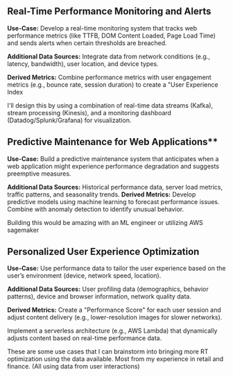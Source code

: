 ## Real-Time Performance Monitoring and Alerts
**Use-Case:** Develop a real-time monitoring system that tracks web performance metrics (like TTFB, DOM Content Loaded, Page Load Time) and sends alerts when certain thresholds are breached.

**Additional Data Sources:** Integrate data from network conditions (e.g., latency, bandwidth), user location, and device types.

**Derived Metrics:** Combine performance metrics with user engagement metrics (e.g., bounce rate, session duration) to create a "User Experience Index

I'll design this by using a combination of real-time data streams (Kafka), stream processing (Kinesis), and a monitoring dashboard (Datadog/Splunk/Grafana) for visualization.
## Predictive Maintenance for Web Applications**
**Use-Case:** Build a predictive maintenance system that anticipates when a web application might experience performance degradation and suggests preemptive measures.

**Additional Data Sources:** Historical performance data, server load metrics, traffic patterns, and seasonality trends.
**Derived Metrics:** Develop predictive models using machine learning to forecast performance issues. Combine with anomaly detection to identify unusual behavior.

Building this would be amazing with an ML engineer or utilizing AWS sagemaker

## Personalized User Experience Optimization
**Use-Case:** Use performance data to tailor the user experience based on the user’s environment (device, network speed, location).

**Additional Data Sources:** User profiling data (demographics, behavior patterns), device and browser information, network quality data.

**Derived Metrics:** Create a "Performance Score" for each user session and adjust content delivery (e.g., lower-resolution images for slower networks).

Implement a serverless architecture (e.g., AWS Lambda) that dynamically adjusts content based on real-time performance data.

These are some use cases that I can brainstorm into bringing more RT optimization using the data available. Most from my experience in retail and finance. (All using data from user interactions)